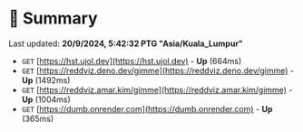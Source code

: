 # 📖 Summary
Last updated: **20/9/2024, 5:42:32 PTG "Asia/Kuala_Lumpur"**

- `GET` [https://hst.ujol.dev](https://hst.ujol.dev) - **Up** (664ms)
- `GET` [https://reddviz.deno.dev/gimme](https://reddviz.deno.dev/gimme) - **Up** (1492ms)
- `GET` [https://reddviz.amar.kim/gimme](https://reddviz.amar.kim/gimme) - **Up** (1004ms)
- `GET` [https://dumb.onrender.com](https://dumb.onrender.com) - **Up** (365ms)

